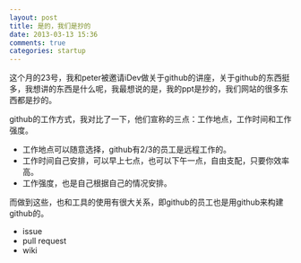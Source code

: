 ```yaml
---
layout: post
title: 是的，我们是抄的
date: 2013-03-13 15:36
comments: true
categories: startup
---
```


这个月的23号，我和peter被邀请iDev做关于github的讲座，关于github的东西挺多，我想讲的东西是什么呢，我最想说的是，我的ppt是抄的，我们网站的很多东西都是抄的。

github的工作方式，我对比了一下，他们宣称的三点：工作地点，工作时间和工作强度。

- 工作地点可以随意选择，github有2/3的员工是远程工作的。
- 工作时间自己安排，可以早上七点，也可以下午一点，自由支配，只要你效率高。
- 工作强度，也是自己根据自己的情况安排。

而做到这些，也和工具的使用有很大关系，即github的员工也是用github来构建github的。

- issue
- pull request
- wiki

